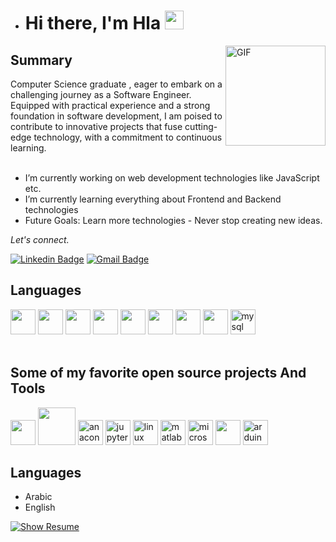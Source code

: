 - # Hi there, I'm Hla  <img width="30px" src="https://media.tenor.com/images/3b388fe03da271d2674faf85eb7c3fcd/tenor.gif" />

<img align="right" alt="GIF" height="160px" src="https://media.giphy.com/media/du3J3cXyzhj75IOgvA/giphy.gif" />

<h2> Summary </h2>
Computer Science graduate , eager to embark on a challenging journey as a Software Engineer. Equipped with practical experience and a strong foundation in software development, I am poised to contribute to innovative projects that fuse cutting-edge technology, with a commitment to continuous learning.<br>
<br>

-  I’m currently working on web development technologies like JavaScript etc.
-  I’m currently learning everything about Frontend and Backend technologies 
-  Future Goals: Learn more technologies - Never stop creating new ideas.
<p>
  <i>Let's connect.</i>

 [![Linkedin Badge](https://img.shields.io/badge/-hlaaessam-blue?style=flat-square&logo=Linkedin&logoColor=white&link=https://www.linkedin.com/in/hla-essam/)](https://www.linkedin.com/in/hla-essam/) 
[![Gmail Badge](https://img.shields.io/badge/-hlaaessam-c14438?style=flat-square&logo=Gmail&logoColor=white&link=hlaelgibaly22@gmail.com)](hla42000@gmail.com)
  
</p>
   
   




<h2> Languages </h2>
<div display="flex">
  <img  height="40" width="40" src="https://cdn.jsdelivr.net/gh/devicons/devicon@latest/icons/html5/html5-original-wordmark.svg" />          
  <img  height="40" width="40" src="https://cdn.jsdelivr.net/gh/devicons/devicon@latest/icons/css3/css3-original-wordmark.svg" />
  <img  height="40" width="40" src="https://cdn.jsdelivr.net/gh/devicons/devicon@latest/icons/javascript/javascript-original.svg" />
  <img  height="40" width="40" src="https://cdn.jsdelivr.net/gh/devicons/devicon@latest/icons/c/c-original.svg" />     
  <img  height="40" width="40" src="https://cdn.jsdelivr.net/gh/devicons/devicon@latest/icons/cplusplus/cplusplus-original.svg" />
  <img  height="40" width="40" src="https://cdn.jsdelivr.net/gh/devicons/devicon@latest/icons/java/java-original-wordmark.svg" />
  <img  height="40" width="40" src="https://cdn.jsdelivr.net/gh/devicons/devicon@latest/icons/python/python-original.svg" />         
  <img  height="40" width="40" src="https://cdn.jsdelivr.net/gh/devicons/devicon@latest/icons/typescript/typescript-original.svg" />
  <img  height="40" width="40" src="https://cdn.jsdelivr.net/gh/devicons/devicon/icons/mysql/mysql-original.svg" height="40" alt="mysql logo"  />        
</div>
<br/>

<h2>Some of my favorite open source projects And Tools</h2> 
<div display="flex">
<img height="40" width="40" src="https://cdn.jsdelivr.net/gh/devicons/devicon@latest/icons/visualstudio/visualstudio-original.svg" />          
<img height="60" width="60" src="https://cdn.jsdelivr.net/gh/devicons/devicon@latest/icons/androidstudio/androidstudio-plain-wordmark.svg" />
<img  height="40" width="40" src="https://cdn.jsdelivr.net/gh/devicons/devicon/icons/anaconda/anaconda-original.svg" height="40" alt="anaconda logo"  />
<img  height="40" width="40" src="https://cdn.jsdelivr.net/gh/devicons/devicon/icons/jupyter/jupyter-original.svg" height="40" alt="jupyter logo"  />
<img  height="40" width="40" src="https://cdn.jsdelivr.net/gh/devicons/devicon/icons/linux/linux-original.svg" height="40" alt="linux logo"  />
<img  height="40" width="40" src="https://cdn.jsdelivr.net/gh/devicons/devicon/icons/matlab/matlab-original.svg" height="40" alt="matlab logo"  />
<img  height="40" width="40" src="https://cdn.jsdelivr.net/gh/devicons/devicon/icons/microsoftsqlserver/microsoftsqlserver-plain.svg" height="40" 
alt="microsoftsqlserver logo"  />
<img  height="40" width="40" src="https://cdn.jsdelivr.net/gh/devicons/devicon@latest/icons/azuresqldatabase/azuresqldatabase-original.svg" />
<img  height="40" width="40" src="https://cdn.jsdelivr.net/gh/devicons/devicon/icons/arduino/arduino-original.svg" height="40" alt="arduino logo"  />
  
</div>

          
          


<h2> Languages </h2>

- Arabic
- English
  
[![Show Resume](https://img.shields.io/badge/-v.anushka786-c14438?style=flat-square&logo=Gmail&logoColor=white&link=mailto:v.anushka786@gmail.com)](https://docs.google.com/document/d/1bUsSnYTt31sqZ2ClUb6h7SzYar3AQAghha0a9U6OwfE/edit?usp=sharing)


  

  

